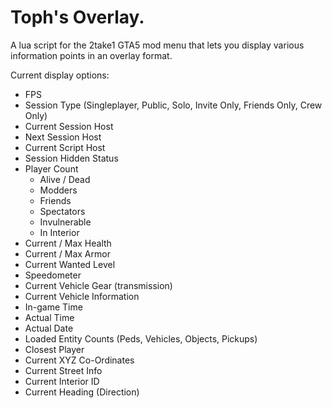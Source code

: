# Toph's Overlay.
A lua script for the 2take1 GTA5 mod menu that lets you display various information points in an overlay format.

Current display options: 
- FPS
- Session Type (Singleplayer, Public, Solo, Invite Only, Friends Only, Crew Only) 
- Current Session Host
- Next Session Host
- Current Script Host
- Session Hidden Status
- Player Count
  - Alive / Dead
  - Modders
  - Friends
  - Spectators
  - Invulnerable
  - In Interior
- Current / Max Health
- Current / Max Armor
- Current Wanted Level
- Speedometer
- Current Vehicle Gear (transmission)
- Current Vehicle Information
- In-game Time
- Actual Time
- Actual Date
- Loaded Entity Counts (Peds, Vehicles, Objects, Pickups)
- Closest Player
- Current XYZ Co-Ordinates
- Current Street Info
- Current Interior ID
- Current Heading (Direction)
